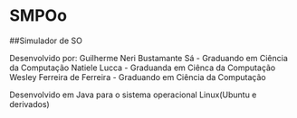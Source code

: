 # SMPOo
##Simulador de SO

Desenvolvido por:
Guilherme Neri Bustamante Sá - Graduando em Ciência da Computação
Natiele Lucca - Graduanda em Ciênca da Computação
Wesley Ferreira de Ferreira - Graduando em Ciência da Computação

Desenvolvido em Java para o sistema operacional Linux(Ubuntu e derivados)
